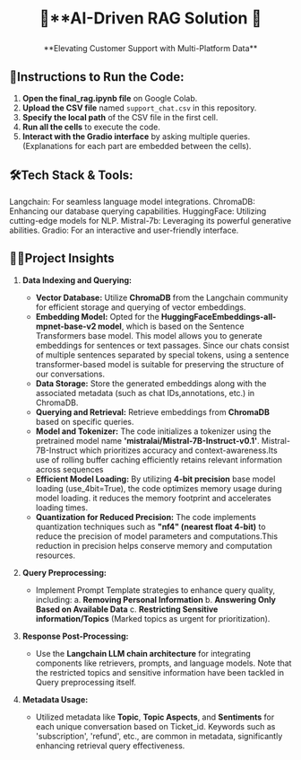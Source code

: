 # <p align="center"> 🚀**AI-Driven RAG Solution 🚀 </p> 

<p align="center"> **Elevating Customer Support with Multi-Platform Data** </p>


## 🌟**Instructions to Run the Code:**

1. **Open the final_rag.ipynb file** on Google Colab.
2. **Upload the CSV file** named `support_chat.csv` in this repository.
3. **Specify the local path** of the CSV file in the first cell.
4. **Run all the cells** to execute the code.
5. **Interact with the Gradio interface** by asking multiple queries. (Explanations for each part are embedded between the cells).


## 🛠️**Tech Stack & Tools:**

Langchain: For seamless language model integrations.
ChromaDB: Enhancing our database querying capabilities.
HuggingFace: Utilizing cutting-edge models for NLP.
Mistral-7b: Leveraging its powerful generative abilities.
Gradio: For an interactive and user-friendly interface.

## 👩‍💻**Project Insights**

1. **Data Indexing and Querying:**
   - **Vector Database:** Utilize **ChromaDB** from the Langchain community for efficient storage and querying of vector embeddings.
   - **Embedding Model:** Opted for the **HuggingFaceEmbeddings-all-mpnet-base-v2 model**, which is based on the Sentence Transformers base model. This model  allows you to generate embeddings for  				  sentences or text passages. Since our chats consist of multiple sentences separated by special tokens, using a sentence transformer-based model is suitable for preserving the 				  structure of our conversations.
   - **Data Storage:** Store the generated embeddings along with the associated metadata (such as chat IDs,annotations, etc.) in ChromaDB.
   - **Querying and Retrieval:** Retrieve embeddings from **ChromaDB** based on specific queries.
   - **Model and Tokenizer:** The code initializes a tokenizer using the pretrained model name **'mistralai/Mistral-7B-Instruct-v0.1'**. Mistral-7B-Instruct which prioritizes accuracy and 				context-awareness.Its use of rolling buffer caching efficiently retains relevant information across sequences
   - **Efficient Model Loading:** By utilizing **4-bit precision** base model loading (use_4bit=True), the code optimizes memory usage during model loading. it reduces the memory footprint and accelerates 					  loading times.
   - **Quantization for Reduced Precision:** The code implements quantization techniques such as **"nf4" (nearest float 4-bit)** to reduce the precision of model parameters and computations.This reduction 						     in precision helps conserve memory and computation resources.


2. **Query Preprocessing:**
   - Implement Prompt Template strategies to enhance query quality, including:
     a. **Removing Personal Information**
     b. **Answering Only Based on Available Data**
     c. **Restricting Sensitive information/Topics** (Marked topics as urgent for prioritization).


3. **Response Post-Processing:**
   - Use the **Langchain LLM chain architecture** for integrating components like retrievers, prompts, and language models. Note that the restricted topics and sensitive information have been tackled in 	Query preprocessing itself.


4. **Metadata Usage:**
   - Utilized metadata like **Topic**, **Topic Aspects**, and **Sentiments** for each unique conversation based on Ticket_id. Keywords such as 'subscription', 'refund', etc., are common in metadata, significantly enhancing retrieval query effectiveness.
